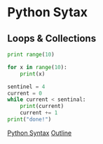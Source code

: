 Python Sytax
============

Loops & Collections
-----

```python
print range(10)

for x in range(10):
    print(x)

sentinel = 4
current = 0
while current < sentinal:
    print(current)
    current += 1
print("done!")
```

[Python Syntax](syntax.md)
[Outline](outline.md)
